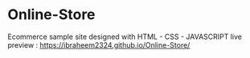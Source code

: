 # Online-Store
Ecommerce sample site designed with HTML - CSS - JAVASCRIPT
live preview : https://ibraheem2324.github.io/Online-Store/
